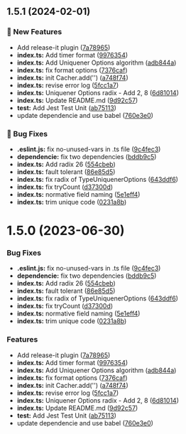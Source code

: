 

## 1.5.1 (2024-02-01)


### 🚀 New Features

* Add release-it plugin ([7a78965](https://github.com/linpengteng/uniquener/commit/7a78965b1aca3652d89b7011abd05b7fed8ed62c))
* **index.ts:** Add timer format ([9976354](https://github.com/linpengteng/uniquener/commit/997635470263e19a232d0a64fbe29c708558f60d))
* **index.ts:** Add Uniquener Options algorithm ([adb844a](https://github.com/linpengteng/uniquener/commit/adb844a1b4ab63d2f3078a184c4a767d96f939b8))
* **index.ts:** fix format options ([7376caf](https://github.com/linpengteng/uniquener/commit/7376caf19bee0c80e25f6588e15e444914b8fd4f))
* **index.ts:** init Cacher.add('') ([a748f74](https://github.com/linpengteng/uniquener/commit/a748f74c707b1e03c3f49dab76ef42a3e083da1d))
* **index.ts:** revise error log ([5fcc1a7](https://github.com/linpengteng/uniquener/commit/5fcc1a76f7e297303ee9bea328f55c764c973add))
* **index.ts:** Uniquener Options radix - Add 2, 8 ([6d81014](https://github.com/linpengteng/uniquener/commit/6d810141a19bc395d6acd22784ae6557dd176a48))
* **index.ts:** Update README.md ([9d92c57](https://github.com/linpengteng/uniquener/commit/9d92c57874be865cc33167c9718bc0dbc34e75d5))
* **test:** Add Jest Test Unit ([ab75113](https://github.com/linpengteng/uniquener/commit/ab751132522e31b85da524b8dbb061cf402eca17))
* update dependencie and use babel ([760e3e0](https://github.com/linpengteng/uniquener/commit/760e3e0331d41b97a7ece372f53a8cee14f1ec5a))


### 🐛 Bug Fixes

* **.eslint.js:** fix no-unused-vars in .ts file ([9c4fec3](https://github.com/linpengteng/uniquener/commit/9c4fec3cf17070309a12b68368016bbca05cd330))
* **dependencie:** fix two dependencies ([bddb9c5](https://github.com/linpengteng/uniquener/commit/bddb9c5899d3329a5fbe43b6e254087517dbc300))
* **index.ts:** Add radix 26 ([554cbeb](https://github.com/linpengteng/uniquener/commit/554cbeb813cfef0f60b24e345936f416b8cc755d))
* **index.ts:** fault tolerant ([86e85d5](https://github.com/linpengteng/uniquener/commit/86e85d5cd45a7f198fea98ee627f84f568f24cef))
* **index.ts:** fix radix of TypeUniquenerOptions ([643ddf6](https://github.com/linpengteng/uniquener/commit/643ddf69486a43ac98e65b492aa8f006c5ee9f2b))
* **index.ts:** fix tryCount ([d37300d](https://github.com/linpengteng/uniquener/commit/d37300dbc814803704c27e5188cc1847c3eff63d))
* **index.ts:** normative field naming ([5e1eff4](https://github.com/linpengteng/uniquener/commit/5e1eff4fa0088004ada83f8f9028253c81a39bec))
* **index.ts:** trim unique code ([0231a8b](https://github.com/linpengteng/uniquener/commit/0231a8b91bceda33facbbcdcd3c188181ff59b12))

# 1.5.0 (2023-06-30)


### Bug Fixes

* **.eslint.js:** fix no-unused-vars in .ts file ([9c4fec3](https://github.com/linpengteng/uniquener/commit/9c4fec3cf17070309a12b68368016bbca05cd330))
* **dependencie:** fix two dependencies ([bddb9c5](https://github.com/linpengteng/uniquener/commit/bddb9c5899d3329a5fbe43b6e254087517dbc300))
* **index.ts:** Add radix 26 ([554cbeb](https://github.com/linpengteng/uniquener/commit/554cbeb813cfef0f60b24e345936f416b8cc755d))
* **index.ts:** fault tolerant ([86e85d5](https://github.com/linpengteng/uniquener/commit/86e85d5cd45a7f198fea98ee627f84f568f24cef))
* **index.ts:** fix radix of TypeUniquenerOptions ([643ddf6](https://github.com/linpengteng/uniquener/commit/643ddf69486a43ac98e65b492aa8f006c5ee9f2b))
* **index.ts:** fix tryCount ([d37300d](https://github.com/linpengteng/uniquener/commit/d37300dbc814803704c27e5188cc1847c3eff63d))
* **index.ts:** normative field naming ([5e1eff4](https://github.com/linpengteng/uniquener/commit/5e1eff4fa0088004ada83f8f9028253c81a39bec))
* **index.ts:** trim unique code ([0231a8b](https://github.com/linpengteng/uniquener/commit/0231a8b91bceda33facbbcdcd3c188181ff59b12))


### Features

* Add release-it plugin ([7a78965](https://github.com/linpengteng/uniquener/commit/7a78965b1aca3652d89b7011abd05b7fed8ed62c))
* **index.ts:** Add timer format ([9976354](https://github.com/linpengteng/uniquener/commit/997635470263e19a232d0a64fbe29c708558f60d))
* **index.ts:** Add Uniquener Options algorithm ([adb844a](https://github.com/linpengteng/uniquener/commit/adb844a1b4ab63d2f3078a184c4a767d96f939b8))
* **index.ts:** fix format options ([7376caf](https://github.com/linpengteng/uniquener/commit/7376caf19bee0c80e25f6588e15e444914b8fd4f))
* **index.ts:** init Cacher.add('') ([a748f74](https://github.com/linpengteng/uniquener/commit/a748f74c707b1e03c3f49dab76ef42a3e083da1d))
* **index.ts:** revise error log ([5fcc1a7](https://github.com/linpengteng/uniquener/commit/5fcc1a76f7e297303ee9bea328f55c764c973add))
* **index.ts:** Uniquener Options radix - Add 2, 8 ([6d81014](https://github.com/linpengteng/uniquener/commit/6d810141a19bc395d6acd22784ae6557dd176a48))
* **index.ts:** Update README.md ([9d92c57](https://github.com/linpengteng/uniquener/commit/9d92c57874be865cc33167c9718bc0dbc34e75d5))
* **test:** Add Jest Test Unit ([ab75113](https://github.com/linpengteng/uniquener/commit/ab751132522e31b85da524b8dbb061cf402eca17))
* update dependencie and use babel ([760e3e0](https://github.com/linpengteng/uniquener/commit/760e3e0331d41b97a7ece372f53a8cee14f1ec5a))
